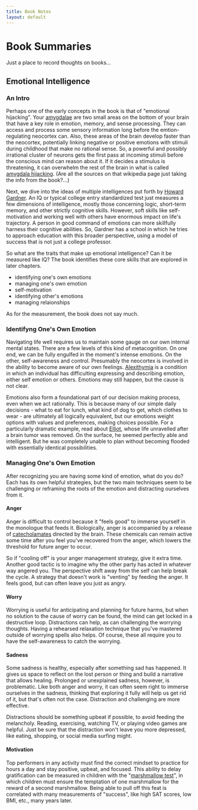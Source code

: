 ```yaml
---
title: Book Notes
layout: default
---
```


# Book Summaries

Just a place to record thoughts on books...

## Emotional Intelligence

### An Intro

Perhaps one of the early concepts in the book is that of "emotional hijacking". Your [amygdalae](https://en.wikipedia.org/wiki/Amygdala) are two small areas on the bottom of your brain that have a key role in emotion, memory, and sense processing. They can access and process some sensory information long before the emtion-regulating neocortex can. Also, these areas of the brain develop faster than the neocortex, potentially linking negative or positive emotions with stimuli during childhood that make no rational sense. So, a powerful and possibly irrational cluster of neurons gets the first pass at incoming stimuli before the conscious mind can reason about it. If it decides a stimulus is threatening, it can overwhelm the rest of the brain in what is called [amygdala hijacking](https://en.wikipedia.org/wiki/Amygdala_hijack). (Are all the sources on that wikipedia page just taking the info from the book?...)

Next, we dive into the ideas of multiple intelligences 
put forth by [Howard Gardner](https://en.wikipedia.org/wiki/Howard_Gardner). An IQ or typical college entry standardized test just measures a few dimensions of intelligence, mostly those concerning logic, short-term memory, and other strictly cognitive skills. However, soft skills like self-motivation and working well with others have enormous impact on life's trajectory. A person in good command of emotions can more skillfully harness their cognitive abilities. So, Gardner has a school in which he tries to approach education with this broader perspective, using a model of success that is not just a college professor.

So what are the traits that make up emotional intelligence? Can it be measured like IQ? The book identifies these core skills that are explored in later chapters.

* identifying one's own emotions
* managing one's own emotion
* self-motivation
* identifying other's emotions
* managing relaionships

As for the measurement, the book does not say much.

### Identifyng One's Own Emotion

Navigating life well requires us to maintain some gauge on our own internal mental states. There are a few levels of this kind of metacognition. On one end, we can be fully engulfed in the moment's intense emotions. On the other, self-awareness and control. Presumably the neocortex is involved in the ability to become aware of our own feelings. [Alexithymia](https://en.wikipedia.org/wiki/Alexithymia) is a condition in which an individual has difficulting expressing and describing emotion, either self emotion or others. Emotions may still happen, but the cause is not clear.

Emotions also form a foundational part of our decision making process, even when we act rationally. This is because many of our simple daily decisions - what to eat for lunch, what kind of dog to get, which clothes to wear - are ultimately all logically equivalent, but our emotions weight options with values and preferences, making choices possible. For a particularly dramatic example, read about [Elliot](https://www.thecut.com/2016/06/how-only-using-logic-destroyed-a-man.html), whose life unravelled after a brain tumor was removed. On the surface, he seemed perfectly able and intelligent. But he was completely unable to plan without becoming flooded with essentially identical possibilities.

### Managing One's Own Emotion

After recognizing you are having some kind of emotion, what do you do? Each has its own helpful strategies, but the two main techniques seem to be challenging or reframing the roots of the emotion and distracting ourselves from it.

#### Anger

Anger is difficult to control because it "feels good" to immerse yourself in the monologue that feeds it. Biologically, anger is accompanied by a release of [catecholamates](https://en.wikipedia.org/wiki/Catecholamine) directed by the brain. These chemicals can remain active some time after you feel you've recovered from the anger, which lowers the threshold for future anger to occur. 

So if "cooling off" is your anger management strategy, give it extra time. Another good tactic is to imagine why the other party has acted in whatever way angered you. The perspective shift away from the self can help break the cycle. A strategy that doesn't work is "venting" by feeding the anger. It feels good, but can often leave you just as angry.

#### Worry

Worrying is useful for anticipating and planning for future harms, but when no solution to the cause of worry can be found, the mind can get locked in a destructive loop. Distractions can help, as can challenging the worrying thoughts. Having a rehearsed relaxation technique that you've mastered outside of worrying spells also helps. Of course, these all require you to have the self-awareness to catch the worrying.

#### Sadness

Some sadness is healthy, especially after something sad has happened. It gives us space to reflect on the lost person or thing and build a narrative that allows healing. Prolonged or unexplained sadness, however, is problematic. Like both anger and worry, it can often seem right to immerse ourselves in the sadness, thinking that exploring it fully will help us get rid of it, but that's often not the case. Distraction and challenging are more effective.

Distractions should be something upbeat if possible, to avoid feeding the melancholy. Reading, exercising, watching TV, or playing video games are helpful. Just be sure that the distraction won't leave you more depressed, like eating, shopping, or social media surfing might.

#### Motivation

Top performers in any activity must find the correct mindset to practice for hours a day and stay positive, upbeat, and focused. This ability to delay gratification can be measured in children with the "[marshmallow test](https://en.wikipedia.org/wiki/Stanford_marshmallow_experiment)", in which children must ensure the temptation of one marshmallow for the reward of a second marshmallow. Being able to pull off this feat is correlated with many measurements of "success", like high SAT scores, low BMI, etc., many years later.